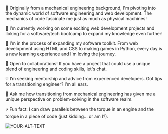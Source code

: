 
🔧 Originally from a mechanical engineering background, I'm pivoting into the dynamic world of software engineering and web development. The mechanics of code fascinate me just as much as physical machines!

🔭 I’m currently working on some exciting web development projects and lloking for a software/tech bootcamp to expand my knowledge even further!

🌱 I’m in the process of expanding my software toolkit. From web development using HTML and CSS to making games in Python, every day is a new learning experience and I'm loving the journey.

👯 Open to collaborations! If you have a project that could use a unique blend of engineering and coding skills, let's chat.

💡 I’m seeking mentorship and advice from experienced developers. Got tips for a transitioning engineer? I’m all ears.

💬 Ask me how transitioning from mechanical engineering has given me a unique perspective on problem-solving in the software realm.

⚡ Fun fact: I can draw parallels between the torque in an engine and the torque in a piece of code (just kidding... or am I?).

<picture>
 <img alt="YOUR-ALT-TEXT" src="https://www.flaticon.com/free-icon/engineering_1875151">
</picture>
